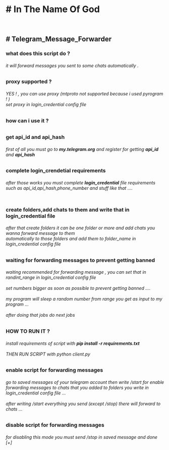 <h1># In The Name Of God</h1><br>
<h2># Telegram_Message_Forwarder</h2>
<h3>what does this script do ?</h3>
<h6>it will forward messages you sent to some chats automatically .</h6>
<h3>proxy supported ? </h3>
<h6>YES ! , you can use proxy (mtproto not supported because i used pyrogram ! ) <br>set proxy in login_credential config file
</h6>
<h3>how can i use it ?</h3>
<h6>
<h3> get api_id and api_hash </h3>
<h6>
first of all you must go to <b>my.telegram.org</b> and register for getting <b>api_id</b> and <b>api_hash</b><br>
</h6>
<h3> complete login_crendetial requirements </h3>
<h6>
after those works you must complete <b>login_credential</b> file requirements such as api_id,api_hash,phone_number and stuff like that ....<br><br>
</h6>
<h3> create folders,add chats to them and write that in login_credential file</h3>
<h6>
after that create folders it can be one folder or more and add chats you wanna forward message to them<br>automatically to those folders and add them to folder_name in login_credential config file
</h6>
<h3> waiting for forwarding messages to prevent getting banned </h3>
<h6>
waiting recommended for forwarding message , you can set that in randint_range in login_credential config file<br><br>
set numbers bigger as soon as possible to prevent getting banned ....<br><br>
my program will sleep a random number from range you get as input to my program ...<br><br>
after doing that jobs do next jobs
</h6>
<h3> HOW TO RUN IT ? </h3>
<h6>install requirements of script with <b>pip install -r requirements.txt</b> <br><br>
THEN RUN SCRIPT with python client.py </h6>
<h3>enable script for forwarding messages</h3>
<h6>
go to saved messages of your telegram account then write /start for enable forwarding messages to chats that you added to folders you write in login_credential config file ...<br><br>
after writing /start everything you send (except /stop) there will forward to chats ...
</h6>
<h3>disable script for forwarding messages </h3>
<h6>
for disabling this mode you must send /stop in saved message and done [+]<br>
</h6>
</h6>